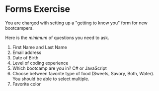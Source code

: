 # Forms Exercise

You are charged with setting up a "getting to know you" form for new bootcampers.

Here is the *minimum* of questions you need to ask.

1. First Name and Last Name
2. Email address
3. Date of Birth
4. Level of coding experience
5. Which bootcamp are you in? C# or JavaScript
6. Choose between favorite type of food (Sweets, Savory, Both, Water). You should be able to select multiple.
7. Favorite color